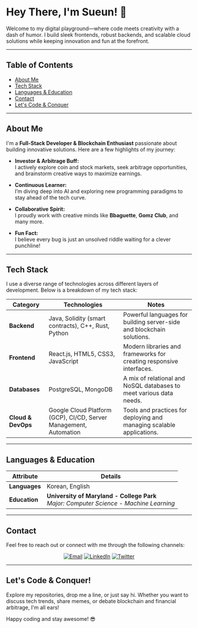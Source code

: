 # Hey There, I'm Sueun! 👋

Welcome to my digital playground—where code meets creativity with a dash of humor. I build sleek frontends, robust backends, and scalable cloud solutions while keeping innovation and fun at the forefront.

---

## Table of Contents

- [About Me](#about-me)
- [Tech Stack](#tech-stack)
- [Languages & Education](#languages--education)
- [Contact](#contact)
- [Let's Code & Conquer](#lets-code--conquer)

---

## About Me

I'm a **Full-Stack Developer & Blockchain Enthusiast** passionate about building innovative solutions. Here are a few highlights of my journey:

- **Investor & Arbitrage Buff:**  
  I actively explore coin and stock markets, seek arbitrage opportunities, and brainstorm creative ways to maximize earnings.

- **Continuous Learner:**  
  I’m diving deep into AI and exploring new programming paradigms to stay ahead of the tech curve.

- **Collaborative Spirit:**  
  I proudly work with creative minds like **Bbaguette**, **Gomz Club**, and many more.

- **Fun Fact:**  
  I believe every bug is just an unsolved riddle waiting for a clever punchline!

---

## Tech Stack

I use a diverse range of technologies across different layers of development. Below is a breakdown of my tech stack:

| **Category**         | **Technologies**                                                         | **Notes**                                                                 |
|----------------------|---------------------------------------------------------------------------|--------------------------------------------------------------------------|
| **Backend**          | Java, Solidity (smart contracts), C++, Rust, Python                      | Powerful languages for building server-side and blockchain solutions.    |
| **Frontend**         | React.js, HTML5, CSS3, JavaScript                                          | Modern libraries and frameworks for creating responsive interfaces.      |
| **Databases**        | PostgreSQL, MongoDB                                                        | A mix of relational and NoSQL databases to meet various data needs.        |
| **Cloud & DevOps**   | Google Cloud Platform (GCP), CI/CD, Server Management, Automation          | Tools and practices for deploying and managing scalable applications.    |

---

## Languages & Education

| **Attribute** | **Details**                                                                                                  |
|---------------|--------------------------------------------------------------------------------------------------------------|
| **Languages** | Korean, English                                                                                              |
| **Education** | **University of Maryland - College Park** <br>*Major: Computer Science - Machine Learning*                    |

---

## Contact

Feel free to reach out or connect with me through the following channels:

<p align="center">
  <a href="mailto:sueun.dev@gmail.com"><img src="https://img.shields.io/badge/-Email-%23D14836?style=flat-square&logo=GMail&logoColor=white" alt="Email"></a>
  <a href="https://www.linkedin.com/in/sueun-cho-625262252/"><img src="https://img.shields.io/badge/-LinkedIn-0A66C2?style=flat-square&logo=Linkedin&logoColor=white" alt="LinkedIn"></a>
  <a href="https://x.com/cho_sueun"><img src="https://img.shields.io/badge/-Twitter-1DA1F2?style=flat-square&logo=Twitter&logoColor=white" alt="Twitter"></a>
</p>

---

## Let's Code & Conquer!

Explore my repositories, drop me a line, or just say hi. Whether you want to discuss tech trends, share memes, or debate blockchain and financial arbitrage, I'm all ears!

Happy coding and stay awesome! 😎
